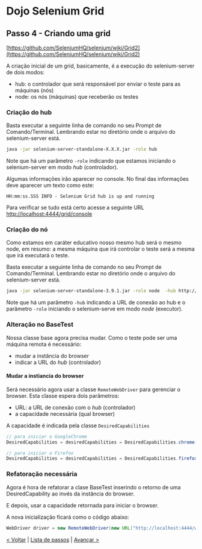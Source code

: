 # Dojo Selenium Grid

## Passo 4 - Criando uma grid

[https://github.com/SeleniumHQ/selenium/wiki/Grid2](https://github.com/SeleniumHQ/selenium/wiki/Grid2)

A criação inicial de um grid, basicamente, é a execução do selenium-server de dois modos:

* hub: o controlador que será responsável por enviar o teste para as máquinas (nós)
* node: os nós (máquinas) que receberão os testes

### Criação do hub

Basta executar a seguinte linha de comando no seu Prompt de Comando/Terminal. Lembrando estar no diretório onde o arquivo do selenium-server está.

```bash
java -jar selenium-server-standalone-X.X.X.jar -role hub
```

Note que há um parâmetro `-role` indicando que estamos iniciando o selenium-server em modo _hub_ (controlador).

Algumas informações irão aparecer no console. No final das informações deve aparecer um texto como este:

`HH:mm:ss.SSS INFO - Selenium Grid hub is up and running`

Para verificar se tudo está certo acesse a seguinte URL [http://localhost:4444/grid/console](http://localhost:4444/grid/console)

### Criação do nó

Como estamos em caráter educativo nosso mesmo hub será o mesmo node, em resumo: a mesma máquina que irá controlar o teste será a mesma que irá executará o teste.

Basta executar a seguinte linha de comando no seu Prompt de Comando/Terminal. Lembrando estar no diretório onde o arquivo do selenium-server está.

```bash
java -jar selenium-server-standalone-3.9.1.jar -role node  -hub http://localhost:4444/grid/register
```

Note que há um parâmetro `-hub` indicando a URL de conexão ao hub e o parâmetro `-role` iniciando o selenium-serve em modo _node_ (executor).

### Alteração no BaseTest

Nossa classe base agora precisa mudar.
Como o teste pode ser uma máquina remota é necessário:

* mudar a instância do browser
* indicar a URL do _hub_ (controlador)

#### Mudar a instiancia do browser

Será necessário agora usar a classe `RemoteWebDriver` para gerenciar o browser. Esta classe espera dois parâmetros:

* URL: a URL de conexão com o _hub_ (controlador)
* a capacidade necessária (qual browser)

A capacidade é indicada pela classe `DesiredCapabilities`

```java
// para iniciar o GoogleChrome
DesiredCapabilities = desiredCapabilities = DesiredCapabilities.chrome();

// para iniciar o Firefox
DesiredCapabilities = desiredCapabilities = DesiredCapabilities.firefox();
```

### Refatoração necessária

Agora é hora de refatorar a clase BaseTest inserindo o retorno de uma DesiredCapability ao invés da instância do browser.

E depois, usar a capacidade retornada para iniciar o browser.

A nova inicialização ficará como o código abaixo:

```java
WebDriver driver = new RemoteWebDriver(new URL("http://localhost:4444/wd/hub"), desiredCapability);
```

[< Voltar](passo3.md) | [Lista de passos](index.md) | [Avançar >](passo5.md)